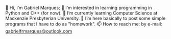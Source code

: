 👋 Hi, I’m Gabriel Marques;
👀 I’m interested in learning programming in Python and C++ (for now).
🌱 I’m currently learning Computer Science at Mackenzie Presbyterian University.
💞️ I’m here basically to post some simple programs that I have to do as "homework".
📫 How to reach me: by e-mail: gabrielfrmarques@outlook.com

<!---
gabsfrmarqs/gabsfrmarqs is a ✨ special ✨ repository because its `README.md` (this file) appears on your GitHub profile.
You can click the Preview link to take a look at your changes.
--->
